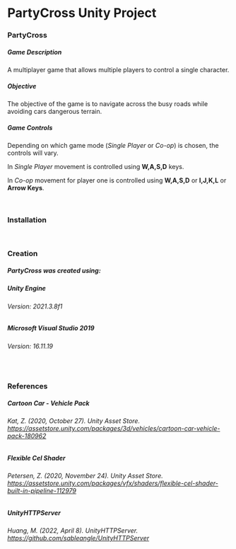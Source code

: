 # PartyCross Unity Project

### PartyCross
##### Game Description
A multiplayer game that allows multiple players to control a single character.

##### Objective
  The objective of the game is to navigate across the busy roads while avoiding cars
 dangerous terrain.

##### Game Controls
Depending on which game mode (<i>Single Player</i> or <i>Co-op</i>) is chosen, the controls will vary.

In <i>Single Player</i> movement is controlled using <b>W,A,S,D</b> keys.

In <i>Co-op</i> movement for player one is controlled using <b>W,A,S,D</b> or <b>I,J,K,L</b> or <b>Arrow Keys</b>.

<p>&nbsp</p>

### Installation

<p>&nbsp</p>


### Creation

##### PartyCross was created using:

##### Unity Engine
###### Version: 2021.3.8f1

##### Microsoft Visual Studio 2019
###### Version: 16.11.19

<p>&nbsp</p>

### References

##### Cartoon Car - Vehicle Pack
###### Kat, Z. (2020, October 27). <i>Unity Asset Store</i>. https://assetstore.unity.com/packages/3d/vehicles/cartoon-car-vehicle-pack-180962

##### Flexible Cel Shader
###### Petersen, Z. (2020, November 24). <i>Unity Asset Store</i>. https://assetstore.unity.com/packages/vfx/shaders/flexible-cel-shader-built-in-pipeline-112979

##### UnityHTTPServer
###### Huang, M. (2022, April 8). <i>UnityHTTPServer</i>. https://github.com/sableangle/UnityHTTPServer

